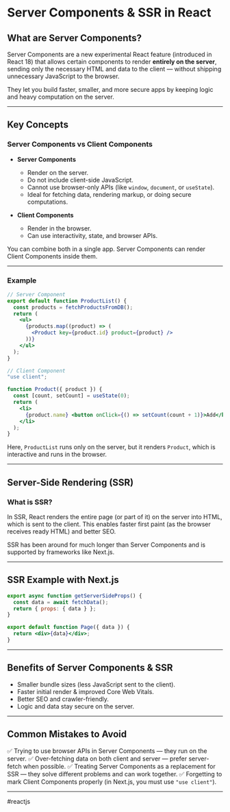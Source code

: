 # Server Components & SSR in React

## What are Server Components?

Server Components are a new experimental React feature (introduced in React 18) that allows certain components to render **entirely on the server**, sending only the necessary HTML and data to the client — without shipping unnecessary JavaScript to the browser.

They let you build faster, smaller, and more secure apps by keeping logic and heavy computation on the server.

---
## Key Concepts

### Server Components vs Client Components

* **Server Components**
  * Render on the server.
  * Do not include client-side JavaScript.
  * Cannot use browser-only APIs (like `window`, `document`, or `useState`).
  * Ideal for fetching data, rendering markup, or doing secure computations.

* **Client Components**

  * Render in the browser.
  * Can use interactivity, state, and browser APIs.

You can combine both in a single app. Server Components can render Client Components inside them.

---
### Example

```jsx
// Server Component
export default function ProductList() {
  const products = fetchProductsFromDB();
  return (
    <ul>
      {products.map((product) => (
        <Product key={product.id} product={product} />
      ))}
    </ul>
  );
}

// Client Component
"use client";

function Product({ product }) {
  const [count, setCount] = useState(0);
  return (
    <li>
      {product.name} <button onClick={() => setCount(count + 1)}>Add</button>
    </li>
  );
}
```

Here, `ProductList` runs only on the server, but it renders `Product`, which is interactive and runs in the browser.

---
## Server-Side Rendering (SSR)

### What is SSR?

In SSR, React renders the entire page (or part of it) on the server into HTML, which is sent to the client. This enables faster first paint (as the browser receives ready HTML) and better SEO.

SSR has been around for much longer than Server Components and is supported by frameworks like Next.js.

---
## SSR Example with Next.js

```jsx
export async function getServerSideProps() {
  const data = await fetchData();
  return { props: { data } };
}

export default function Page({ data }) {
  return <div>{data}</div>;
}
```

---
## Benefits of Server Components & SSR

* Smaller bundle sizes (less JavaScript sent to the client).
* Faster initial render & improved Core Web Vitals.
* Better SEO and crawler-friendly.
* Logic and data stay secure on the server.

---
## Common Mistakes to Avoid

✅ Trying to use browser APIs in Server Components — they run on the server.
✅ Over-fetching data on both client and server — prefer server-fetch when possible.
✅ Treating Server Components as a replacement for SSR — they solve different problems and can work together.
✅ Forgetting to mark Client Components properly (in Next.js, you must use `"use client"`).

---
#reactjs